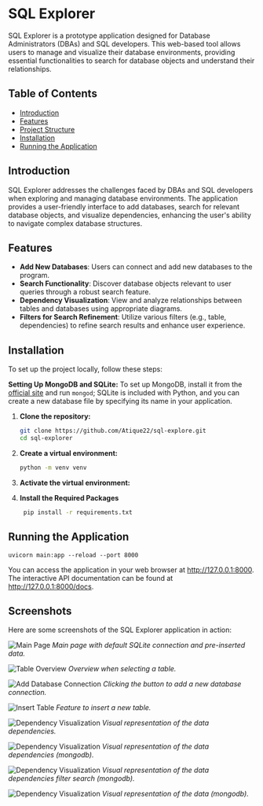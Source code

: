 # SQL Explorer

SQL Explorer is a prototype application designed for Database Administrators (DBAs) and SQL developers. This web-based tool allows users to manage and visualize their database environments, providing essential functionalities to search for database objects and understand their relationships.

## Table of Contents

- [Introduction](#introduction)
- [Features](#features)
- [Project Structure](#project-structure)
- [Installation](#installation)
- [Running the Application](#running-the-application)

## Introduction

SQL Explorer addresses the challenges faced by DBAs and SQL developers when exploring and managing database environments. The application provides a user-friendly interface to add databases, search for relevant database objects, and visualize dependencies, enhancing the user's ability to navigate complex database structures.

## Features

- **Add New Databases**: Users can connect and add new databases to the program.
- **Search Functionality**: Discover database objects relevant to user queries through a robust search feature.
- **Dependency Visualization**: View and analyze relationships between tables and databases using appropriate diagrams.
- **Filters for Search Refinement**: Utilize various filters (e.g., table, dependencies) to refine search results and enhance user experience.


## Installation

To set up the project locally, follow these steps:

   **Setting Up MongoDB and SQLite:**
   To set up MongoDB, install it from the [official site](https://www.mongodb.com/try/download/community) and run `mongod`; SQLite is included with Python, and you can create a new database file by specifying its name in your application.


1. **Clone the repository:**
   ```bash
   git clone https://github.com/Atique22/sql-explore.git
   cd sql-explorer

2. **Create a virtual environment:**
   ```bash
   python -m venv venv

3. **Activate the virtual environment:**


4. **Install the Required Packages**
   ```bash
    pip install -r requirements.txt

## Running the Application
    uvicorn main:app --reload --port 8000

You can access the application in your web browser at http://127.0.0.1:8000. The interactive API documentation can be found at http://127.0.0.1:8000/docs.

## Screenshots

Here are some screenshots of the SQL Explorer application in action:

![Main Page](assets/screenshot1.png)
*Main page with default SQLite connection and pre-inserted data.*

![Table Overview](assets/screenshot2.png)
*Overview when selecting a table.*

![Add Database Connection](assets/screenshot3.png)
*Clicking the button to add a new database connection.*

![Insert Table](assets/screenshot4.png)
*Feature to insert a new table.*

![Dependency Visualization](assets/screenshot5.png)
*Visual representation of the data dependencies.*

![Dependency Visualization](assets/screenshot6.png)
*Visual representation of the data dependencies (mongodb).*


![Dependency Visualization](assets/screenshot7.png)
*Visual representation of the data dependencies filter search (mongodb).*


![Dependency Visualization](assets/screenshot8.png)
*Visual representation of the data (mongodb).*